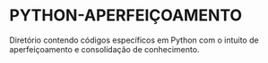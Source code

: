 # PYTHON-APERFEIÇOAMENTO
Diretório contendo códigos específicos em Python com o intuito de aperfeiçoamento e consolidação de conhecimento.
